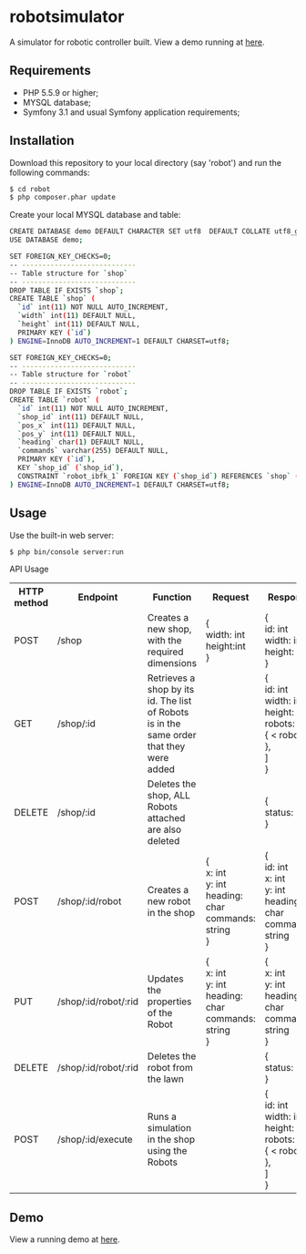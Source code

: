 robotsimulator 
========================

A simulator for robotic controller built. View a demo running at <a href="http://robot.maplelin.net"  target="_blank">here</a>.


Requirements
------------

  * PHP 5.5.9 or higher;
  * MYSQL database;
  * Symfony 3.1 and usual Symfony application requirements;
  
Installation
------------
Download this repository to your local directory (say 'robot') and run the following commands:
```bash
$ cd robot 
$ php composer.phar update
```
Create your local MYSQL database and table:
```bash
CREATE DATABASE demo DEFAULT CHARACTER SET utf8  DEFAULT COLLATE utf8_general_ci;
USE DATABASE demo;

SET FOREIGN_KEY_CHECKS=0;
-- ----------------------------
-- Table structure for `shop`
-- ----------------------------
DROP TABLE IF EXISTS `shop`;
CREATE TABLE `shop` (
  `id` int(11) NOT NULL AUTO_INCREMENT,
  `width` int(11) DEFAULT NULL,
  `height` int(11) DEFAULT NULL,
  PRIMARY KEY (`id`)
) ENGINE=InnoDB AUTO_INCREMENT=1 DEFAULT CHARSET=utf8;

SET FOREIGN_KEY_CHECKS=0;
-- ----------------------------
-- Table structure for `robot`
-- ----------------------------
DROP TABLE IF EXISTS `robot`;
CREATE TABLE `robot` (
  `id` int(11) NOT NULL AUTO_INCREMENT,
  `shop_id` int(11) DEFAULT NULL,
  `pos_x` int(11) DEFAULT NULL,
  `pos_y` int(11) DEFAULT NULL,
  `heading` char(1) DEFAULT NULL,
  `commands` varchar(255) DEFAULT NULL,
  PRIMARY KEY (`id`),
  KEY `shop_id` (`shop_id`),
  CONSTRAINT `robot_ibfk_1` FOREIGN KEY (`shop_id`) REFERENCES `shop` (`id`) ON DELETE CASCADE ON UPDATE CASCADE
) ENGINE=InnoDB AUTO_INCREMENT=1 DEFAULT CHARSET=utf8;

```


Usage
-----
Use the built-in web server:
```bash
$ php bin/console server:run
```
API Usage
<table>
 <tr><th>HTTP method</th><th>Endpoint</th><th>Function</th><th>Request</th><th>Response</th></tr>
 <tr><td>POST</td><td>/shop</td><td>Creates a new shop, with the required dimensions</td><td>{<br/>width: int<br/>height:int<br/>}</td><td>{<br/>id: int<br/>width: int<br/>height: int<br/>}</td></tr>
 <tr><td>GET</td><td>/shop/:id</td><td>Retrieves a shop by its id. The list of Robots is in the same order that they were added</td><td></td><td>{<br/>id: int<br/>width: int<br/>height: int<br/>robots: [<br/>{ < robot > },<br/>]<br/>}</td></tr>
 <tr><td>DELETE</td><td>/shop/:id</td><td>Deletes the shop, ALL Robots attached are also deleted</td><td></td><td>{<br/>status: “ok”<br/>}</td></tr>
<tr><td>POST</td><td>/shop/:id/robot</td><td>Creates a new robot in the shop</td><td>{<br/>x: int<br/>y: int<br/>heading: char<br/>commands: string<br/>}</td><td>{<br/>id: int<br/>x: int<br/>y: int<br/>heading: char<br/>commands: string<br/>}</td></tr>
<tr><td>PUT</td><td>/shop/:id/robot/:rid</td><td>Updates the properties of the Robot</td><td>{<br/>x: int<br/>y: int<br/>heading: char<br/>commands: string<br/>}</td><td>{<br/>x: int<br/>y: int<br/>heading: char<br/>commands: string<br/>}</td></tr>
<tr><td>DELETE</td><td>/shop/:id/robot/:rid</td><td>Deletes the robot from the lawn</td><td></td><td>{<br/>status: “ok”<br/>}</td></tr>
<tr><td>POST</td><td>/shop/:id/execute</td><td>Runs a simulation in the shop using the Robots</td><td></td><td>{<br/>id: int<br/>width: int<br/>height: int<br/>robots: [<br/>{ < robot > },<br/>]<br/>}</td></tr>
</table>

Demo
-----
View a running demo at <a href="http://robot.maplelin.net"  target="_blank">here</a>.


